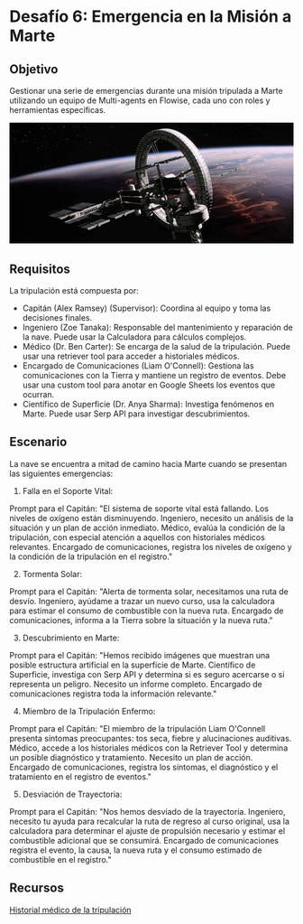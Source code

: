 # Desafío 6: Emergencia en la Misión a Marte

## Objetivo
Gestionar una serie de emergencias durante una misión tripulada a Marte utilizando un equipo de Multi-agents en Flowise, cada uno con roles y herramientas específicas.

![Misión](../../../.gitbook/assets/partes/parte8/mision.jpg)

## Requisitos

La tripulación está compuesta por:


- Capitán (Alex Ramsey) (Supervisor): Coordina al equipo y toma las decisiones finales.
- Ingeniero (Zoe Tanaka): Responsable del mantenimiento y reparación de la nave. Puede usar la Calculadora para cálculos complejos.
- Médico (Dr. Ben Carter): Se encarga de la salud de la tripulación. Puede usar una retriever tool para acceder a historiales médicos.
- Encargado de Comunicaciones (Liam O'Connell): Gestiona las comunicaciones con la Tierra y mantiene un registro de eventos. Debe usar una custom tool para anotar en Google Sheets los eventos que ocurran.
- Científico de Superficie (Dr. Anya Sharma): Investiga fenómenos en Marte. Puede usar Serp API para investigar descubrimientos.

## Escenario

La nave se encuentra a mitad de camino hacia Marte cuando se presentan las siguientes emergencias:

1. Falla en el Soporte Vital:

Prompt para el Capitán: "El sistema de soporte vital está fallando. Los niveles de oxígeno están disminuyendo. Ingeniero, necesito un análisis de la situación y un plan de acción inmediato. Médico, evalúa la condición de la tripulación, con especial atención a aquellos con historiales médicos relevantes. Encargado de comunicaciones, registra los niveles de oxígeno y la condición de la tripulación en el registro."

2. Tormenta Solar:

Prompt para el Capitán: "Alerta de tormenta solar, necesitamos una ruta de desvío. Ingeniero, ayúdame a trazar un nuevo curso, usa la calculadora para estimar el consumo de combustible con la nueva ruta. Encargado de comunicaciones, informa a la Tierra sobre la situación y la nueva ruta."

3. Descubrimiento en Marte:

Prompt para el Capitán: "Hemos recibido imágenes que muestran una posible estructura artificial en la superficie de Marte. Científico de Superficie, investiga con Serp API y determina si es seguro acercarse o si representa un peligro. Necesito un informe completo. Encargado de comunicaciones registra toda la información relevante."

4. Miembro de la Tripulación Enfermo:

Prompt para el Capitán: "El miembro de la tripulación Liam O'Connell presenta síntomas preocupantes: tos seca, fiebre y alucinaciones auditivas. Médico, accede a los historiales médicos con la Retriever Tool y determina un posible diagnóstico y tratamiento. Necesito un plan de acción. Encargado de comunicaciones, registra los síntomas, el diagnóstico y el tratamiento en el registro de eventos."

5. Desviación de Trayectoria:

Prompt para el Capitán: "Nos hemos desviado de la trayectoria. Ingeniero, necesito tu ayuda para recalcular la ruta de regreso al curso original, usa la calculadora para determinar el ajuste de propulsión necesario y estimar el combustible adicional que se consumirá. Encargado de comunicaciones registra el evento, la causa, la nueva ruta y el consumo estimado de combustible en el registro."

## Recursos

[Historial médico de la tripulación](../../../pdf/historial.medico.pdf)
